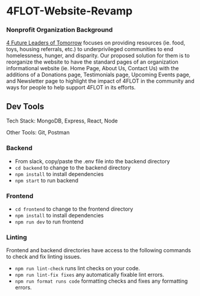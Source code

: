 # 4FLOT-Website-Revamp

### Nonprofit Organization Background
[4 Future Leaders of Tomorrow](https://4flot.com/) focuses on providing resources (ie. food, toys, housing referrals, etc.) to underprivileged communities to end homelessness, hunger, and disparity. Our proposed solution for them is to reorganize the website to have the standard pages of an organization informational website (ie. Home Page, About Us, Contact Us) with the additions of a Donations page, Testimonials page, Upcoming Events page, and Newsletter page to highlight the impact of 4FLOT in the community and ways for people to help support 4FLOT in its efforts.

## Dev Tools
Tech Stack: MongoDB, Express, React, Node

Other Tools: Git, Postman

### Backend
- From slack, copy/paste the .env file into the backend directory
- ```cd backend``` to change to the backend directory
- ```npm install``` to install dependencies
- ```npm start``` to run backend

### Frontend
- ```cd frontend``` to change to the frontend directory
- ```npm install``` to install dependencies
- ```npm run dev``` to run frontend

### Linting
Frontend and backend directories have access to the following commands to check and fix linting issues.
- ```npm run lint-check``` runs lint checks on your code.
- ```npm run lint-fix fixes``` any automatically fixable lint errors.
- ```npm run format runs code``` formatting checks and fixes any formatting errors.
